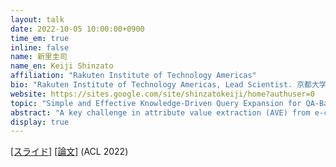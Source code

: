 ```yaml
---
layout: talk
date: 2022-10-05 10:00:00+0900
time_em: true
inline: false
name: 新里圭司
name_en: Keiji Shinzato
affiliation: "Rakuten Institute of Technology Americas"
bio: "Rakuten Institute of Technology Americas, Lead Scientist. 京都大学大学院情報学研究科 特任助教、特定研究員を経て、2011年に楽天技術研究所入所。2018年より現職。商品属性の抽出、レビュー解析、商品と製品のマッチングなどe-commerceに特化した自然言語処理技術の研究開発に従事。2006年北陸先端科学技術大学院大学情報科学研究科 博士後期課程修了。博士（情報科学）。"
website: https://sites.google.com/site/shinzatokeiji/home?authuser=0
topic: "Simple and Effective Knowledge-Driven Query Expansion for QA-Based Product Attribute Extraction"
abstract: "A key challenge in attribute value extraction (AVE) from e-commerce sites is how to handle a large number of attributes for diverse products. Although this challenge is partially addressed by a question answering (QA) approach which finds a value in product data for a given query (attribute), it does not work effectively for rare and ambiguous queries. We thus propose simple knowledge-driven query expansion based on possible answers (values) of a query (attribute) for QA-based AVE. We retrieve values of a query (attribute) from the training data to expand the query. We train a model with two tricks, knowledge dropout and knowledge token mixing, which mimic the imperfection of the value knowledge in testing. Experimental results on our cleaned version of AliExpress dataset show that our method improves the performance of AVE (+ 6.08 macro F1), especially for rare and ambiguous attributes (+ 7.82 and+ 6.86 macro F1, respectively)."
display: true
---
```


[[スライド]](https://www.slideshare.net/rakutentech/simple-and-effective-knowledgedriven-query-expansion-for-qabased-product-attribute-extraction) [[論文]](https://aclanthology.org/2022.acl-short.25/) (ACL 2022)
